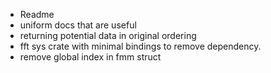 - Readme
- uniform docs that are useful
- returning potential data in original ordering
- fft sys crate with minimal bindings to remove dependency.
- remove global index in fmm struct
